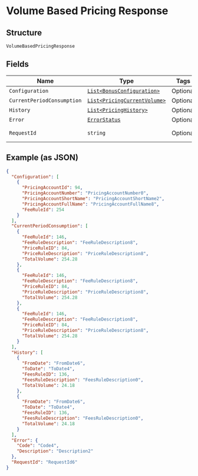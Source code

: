 
# Volume Based Pricing Response

## Structure

`VolumeBasedPricingResponse`

## Fields

| Name | Type | Tags | Description |
|  --- | --- | --- | --- |
| `Configuration` | [`List<BonusConfiguration>`](../../doc/models/bonus-configuration.md) | Optional | - |
| `CurrentPeriodConsumption` | [`List<PricingCurrentVolume>`](../../doc/models/pricing-current-volume.md) | Optional | - |
| `History` | [`List<PricingHistory>`](../../doc/models/pricing-history.md) | Optional | - |
| `Error` | [`ErrorStatus`](../../doc/models/error-status.md) | Optional | - |
| `RequestId` | `string` | Optional | API Request Id |

## Example (as JSON)

```json
{
  "Configuration": [
    {
      "PricingAccountId": 94,
      "PricingAccountNumber": "PricingAccountNumber0",
      "PricingAccountShortName": "PricingAccountShortName2",
      "PricingAccountFullName": "PricingAccountFullName8",
      "FeeRuleId": 254
    }
  ],
  "CurrentPeriodConsumption": [
    {
      "FeeRuleId": 146,
      "FeeRuleDescription": "FeeRuleDescription8",
      "PriceRuleID": 84,
      "PriceRuleDescription": "PriceRuleDescription8",
      "TotalVolume": 254.28
    },
    {
      "FeeRuleId": 146,
      "FeeRuleDescription": "FeeRuleDescription8",
      "PriceRuleID": 84,
      "PriceRuleDescription": "PriceRuleDescription8",
      "TotalVolume": 254.28
    },
    {
      "FeeRuleId": 146,
      "FeeRuleDescription": "FeeRuleDescription8",
      "PriceRuleID": 84,
      "PriceRuleDescription": "PriceRuleDescription8",
      "TotalVolume": 254.28
    }
  ],
  "History": [
    {
      "FromDate": "FromDate6",
      "ToDate": "ToDate4",
      "FeesRuleID": 136,
      "FeesRuleDescription": "FeesRuleDescription0",
      "TotalVolume": 24.18
    },
    {
      "FromDate": "FromDate6",
      "ToDate": "ToDate4",
      "FeesRuleID": 136,
      "FeesRuleDescription": "FeesRuleDescription0",
      "TotalVolume": 24.18
    }
  ],
  "Error": {
    "Code": "Code4",
    "Description": "Description2"
  },
  "RequestId": "RequestId6"
}
```

